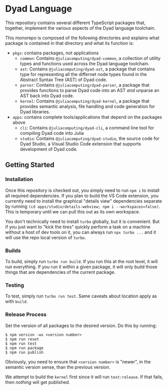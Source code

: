 # Dyad Language

This repository contains several different TypeScript packages that, together,
implement the various aspects of the Dyad language toolchain.

This monorepo is composed of the following directories and explains what package
is contained in that directory and what its function is:

- `pkgs`: contains packages, not applications
  - `common`: Contains `@juliacomputing/dyad-common`, a collection of
    utility types and functions used across the Dyad language toolchain.
  - `ast`: Contains `@juliacomputing/dyad-ast`, a package that contains type for
    representing all the differnet node types found in the Abstract Syntax Tree
    (AST) of Dyad code.
  - `parser`: Contains `@juliacomputing/dyad-parser`, a package that provides
    functions to parse Dyad code into an AST _and_ unparse an AST back into Dyad
    code.
  - `kernel`: Contains `@juliacomputing/dyad-kernel`, a package that provides
    semantic analysis, file handling and code generation for Dyad libraries.
- `apps`: contains complete tools/applications that depend on the packages above
  - `cli`: Contains `@juliacomputing/dyad-cli`, a command line tool for
    compiling Dyad code into Julia
  - `studio`: Contains `@juliacomputing/dyad-studio`, the source code for
    Dyad Studio, a Visual Studio Code extension that supports development of
    Dyad code.

## Getting Started

### Installation

Once this repository is checked out, you simply need to run `npm i` to install
all required dependencies. If you plan to build the VS Code extension, you
currently need to install the graphical "details view" dependencies separate by
running `(cd apps/studio/details-webview; npm i --workspaces=false)`. This is
temporary until we can pull this out as its own workspace.

You don't technically need to install `turbo` globally, but it is convenient.
But if you just want to "kick the tires" quickly perform a task on a machine
without a host of dev tools on it, you can always run `npx turbo ...` and it
will use the repo local version of `turbo`.

### Builds

To build, simply run `turbo run build`. If you run this at the root level, it
will run everything. If you run it within a given package, it will only build
those things that are dependencies of the current package.

### Testing

To test, simply run `turbo run test`. Same caveats about location apply as with `build`.

### Release Process

Set the version of all packages to the desired version.  Do this by running:

```
$ npm version -ws <version number>
$ npm run reset
$ npm run test
$ npm run package
$ npm run publish
```

Obviously, you need to ensure that `<version number>` is "newer", in the semantic version sense, than the previous version.

We attempt to build the `kernel` first since it will run `test:release`.  If that fails, then _nothing_ will get published.
